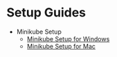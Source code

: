 # Setup Guides

* Minikube Setup
  * [Minikube Setup for Windows](/docs/minikube-setup-windows.md)
  * [Minikube Setup for Mac](/docs/minikube-setup-mac.md)
